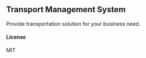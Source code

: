 ## Transport Management System

Provide transportation solution for your business need.

#### License

MIT